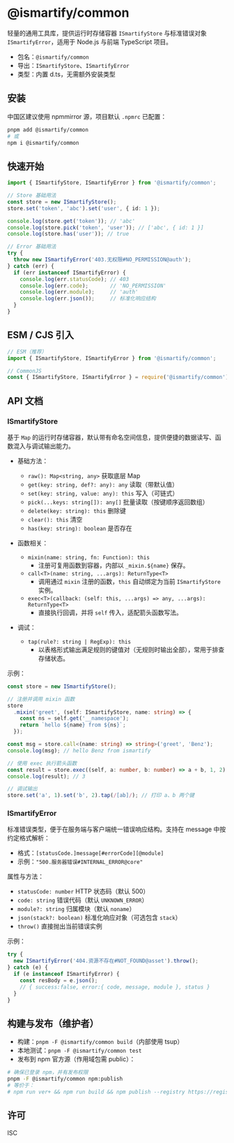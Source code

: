 # @ismartify/common

轻量的通用工具库，提供运行时存储容器 `ISmartifyStore` 与标准错误对象 `ISmartifyError`，适用于 Node.js 与前端 TypeScript 项目。

- 包名：`@ismartify/common`
- 导出：`ISmartifyStore`、`ISmartifyError`
- 类型：内置 d.ts，无需额外安装类型

## 安装

中国区建议使用 npmmirror 源，项目默认 `.npmrc` 已配置：

```bash
pnpm add @ismartify/common
# 或
npm i @ismartify/common
```

## 快速开始

```ts
import { ISmartifyStore, ISmartifyError } from '@ismartify/common';

// Store 基础用法
const store = new ISmartifyStore();
store.set('token', 'abc').set('user', { id: 1 });

console.log(store.get('token')); // 'abc'
console.log(store.pick('token', 'user')); // ['abc', { id: 1 }]
console.log(store.has('user')); // true

// Error 基础用法
try {
  throw new ISmartifyError('403.无权限#NO_PERMISSION@auth');
} catch (err) {
  if (err instanceof ISmartifyError) {
    console.log(err.statusCode); // 403
    console.log(err.code);       // 'NO_PERMISSION'
    console.log(err.module);     // 'auth'
    console.log(err.json());     // 标准化响应结构
  }
}
```

## ESM / CJS 引入

```ts
// ESM（推荐）
import { ISmartifyStore, ISmartifyError } from '@ismartify/common';
```

```js
// CommonJS
const { ISmartifyStore, ISmartifyError } = require('@ismartify/common');
```

## API 文档

### ISmartifyStore

基于 `Map` 的运行时存储容器，默认带有命名空间信息，提供便捷的数据读写、函数混入与调试输出能力。

- 基础方法：
  - `raw(): Map<string, any>` 获取底层 Map
  - `get(key: string, def?: any): any` 读取（带默认值）
  - `set(key: string, value: any): this` 写入（可链式）
  - `pick(...keys: string[]): any[]` 批量读取（按键顺序返回数组）
  - `delete(key: string): this` 删除键
  - `clear(): this` 清空
  - `has(key: string): boolean` 是否存在

- 函数相关：
  - `mixin(name: string, fn: Function): this`
    - 注册可复用函数到容器，内部以 `_mixin.${name}` 保存。
  - `call<T>(name: string, ...args): ReturnType<T>`
    - 调用通过 `mixin` 注册的函数，`this` 自动绑定为当前 `ISmartifyStore` 实例。
  - `exec<T>(callback: (self: this, ...args) => any, ...args): ReturnType<T>`
    - 直接执行回调，并将 `self` 传入，适配箭头函数写法。

- 调试：
  - `tap(rule?: string | RegExp): this`
    - 以表格形式输出满足规则的键值对（无规则时输出全部），常用于排查存储状态。

示例：

```ts
const store = new ISmartifyStore();

// 注册并调用 mixin 函数
store
  .mixin('greet', (self: ISmartifyStore, name: string) => {
    const ns = self.get('__namespace');
    return `hello ${name} from ${ns}`;
  });

const msg = store.call<(name: string) => string>('greet', 'Benz');
console.log(msg); // hello Benz from ismartify

// 使用 exec 执行箭头函数
const result = store.exec((self, a: number, b: number) => a + b, 1, 2);
console.log(result); // 3

// 调试输出
store.set('a', 1).set('b', 2).tap(/[ab]/); // 打印 a、b 两个键
```

### ISmartifyError

标准错误类型，便于在服务端与客户端统一错误响应结构。支持在 message 中按约定格式解析：

- 格式：`[statusCode.]message[#errorCode][@module]`
- 示例：`"500.服务器错误#INTERNAL_ERROR@core"`

属性与方法：

- `statusCode: number` HTTP 状态码（默认 500）
- `code: string` 错误代码（默认 `UNKNOWN_ERROR`）
- `module?: string` 归属模块（默认 `noname`）
- `json(stack?: boolean)` 标准化响应对象（可选包含 `stack`）
- `throw()` 直接抛出当前错误实例

示例：

```ts
try {
  new ISmartifyError('404.资源不存在#NOT_FOUND@asset').throw();
} catch (e) {
  if (e instanceof ISmartifyError) {
    const resBody = e.json();
    // { success:false, error:{ code, message, module }, status }
  }
}
```

## 构建与发布（维护者）

- 构建：`pnpm -F @ismartify/common build`（内部使用 tsup）
- 本地测试：`pnpm -F @ismartify/common test`
- 发布到 npm 官方源（作用域包需 public）：

```bash
# 确保已登录 npm，并有发布权限
pnpm -F @ismartify/common npm:publish
# 等价于：
# npm run ver+ && npm run build && npm publish --registry https://registry.npmjs.org/ --access public --no-git-checks
```

## 许可

ISC
